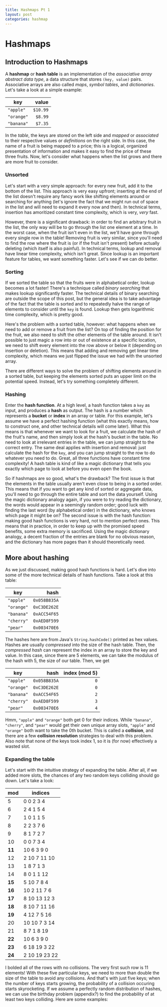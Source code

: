 ```yaml
---
title: Hashmaps Pt 1
layout: post
categories: hashmap
---
```

# Hashmaps
## Introduction to Hashmaps
A **hashmap** or **hash table** is an implementation of the *associative array abstract data type*, a data structure that stores `(key, value)` pairs. Associative arrays are also called *maps*, *symbol tables*, and *dictionaries*. Let's take a look at a simple example:

key | value
--- | ---:
`"apple"` | `$10.99`
`"orange"` | `$8.99`
`"banana"` | `$7.35`

In the *table*, the keys are stored on the left side and *mapped* or *associated* to their respective values or *definitions* on the right side. In this case, the name of a fruit is being mapped to a price; this is a logical, organized presentation of information and makes it easy to find the price of these three fruits. Now, let's consider what happens when the list grows and there are more fruit to consider.

### Unsorted
Let's start with a very simple approach: for every new fruit, add it to the bottom of the list. This approach is very easy upfront; inserting at the end of the list doesn't require any fancy work like shifting elements around or searching for anything (let's ignore the fact that we might run out of space in the list and will need to expand it every now and then). In technical terms, insertion has amoritized constant time complexity, which is very, *very* fast.

However, there is a significant drawback: in order to find an arbitrary fruit in the list, the only way will be to go through the list one element at a time. In the worst case, when the fruit isn't even in the list, we'll have gone through every single row in the table! Removing fruit is very similar, since you'll need to find the row where the fruit is (or if the fruit isn't present) before actually deleting (which itself is also painful). In technical terms, lookup and removal have linear time complexity, which isn't great. Since lookup is an important feature for tables, we want something faster. Let's see if we can do better.

### Sorting
If we sorted the table so that the fruits were in alphabetical order, lookup becomes a lot faster! There's a technique called *binary searching* that makes lookup significantly faster. The technical details of binary searching are outside the scope of this post, but the general idea is to take advantage of the fact that the table is sorted and to repeatedly halve the range of elements to consider until the `key` is found. Lookup then gets logarithmic time complexity, which is pretty good.

Here's the problem with a sorted table, however: what happens when we need to add or remove a fruit from the list? On top of finding the position for the fruit, we also need to shift the other elements of the table around. It isn't possible to just magic a row into or out of existence at a specific location, we need to shift every element into the row above or below it (depending on insertion or deletion). This means that adding and removing get linear time complexity, which means we just flipped the issue we had with the unsorted array.

There are different ways to solve the problem of shifting elements around in a sorted table, but keeping the elements sorted puts an upper limit on the potential speed. Instead, let's try something completely different.

### Hashing
Enter the **hash function**. At a high level, a hash function takes a `key` as input, and produces a **hash** as output. The hash is a number which represents a **bucket** or **index** in an array or table. For this example, let's assume we have a perfect hashing function (what this exactly means, how to construct one, and other technical details will come later). What this means is that whenever we want to look for a fruit, we calculate the hash of the fruit's name, and then simply look at the hash's bucket in the table. No need to look at irrelevant entries in the table, we can jump straight to the correct entry. The same deal applies with insertion and removal: just calculate the hash for the `key`, and you can jump straight to the row to do whatever you need to do. Great, all three functions have constant time complexity! A hash table is kind of like a magic dictionary that tells you exactly which page to look at before you even open the book.

So if hashmaps are so good, what's the drawback? The first issue is that the elements in the table usually aren't even close to being in a sorted order. This means that if you want to get any kind of sorted or aggregate data, you'll need to go through the entire table and sort the data yourself. Using the magic dictionary analogy again, if you were to try reading the dictionary, the words would appear in a seemingly random order; good luck with finding the last word (by alphabetical order) in the dictionary, who knows which page it might be on? The second issue is with the hash function: making good hash functions is very hard, not to mention perfect ones. This means that in practice, in order to keep up with the promised speed benefits, some extra memory is sacrificed. Using the magic dictionary analogy, a decent fraction of the entries are blank for no obvious reason, and the dictionary has more pages than it should theoretically need.

## More about hashing
As we just discussed, making good hash functions is hard. Let's dive into some of the more technical details of hash functions. Take a look at this table:

key | hash
--- | ---:
`"apple"` | `0x058B835A`
`"orange"` | `0xC3DE262E`
`"banana"` | `0xACC54F65`
`"cherry"` | `0xAED8F599`
`"pear"` | `0x003470E6`

The hashes here are from Java's `String.hashCode()` printed as hex values. Hashes are usually *compressed* into the size of the hash table. Then, the *compressed hash* can represent the index in an array to store the key and value. In this case, since there are 5 elements, we can take the modulus of the hash with 5, the size of our table. Then, we get

key | hash | index (mod 5)
--- | ---: | ---:
`"apple"` | `0x058B835A` | `0`
`"orange"` | `0xC3DE262E` | `0`
`"banana"` | `0xACC54F65` | `2`
`"cherry"` | `0xAED8F599` | `3`
`"pear"` | `0x003470E6` | `4`

Hmm, `"apple"` and `"orange"` both get 0 for their indices. While `"banana"`, `"cherry"`, and `"pear"` would get their own unique array slots, `"apple"` and `"orange"` both want to take the 0th bucket. This is called a **collision**, and there are a few **collision resolution** strategies to deal with this problem. Also note that none of the keys took index 1, so it is (for now) effectively a wasted slot.

### Expanding the table
Let's start with the intuitive strategy of expanding the table. After all, if we added more slots, the chances of any two random keys colliding should go down. Let's take a look:

mod | indices
--- | ---
5 | 0 0 2 3 4
6 | 2 4 1 5 4
7 | 1 0 1 1 5
8 | 2 2 3 7 6
9 | 8 1 7 2 7
10 | 0 0 7 3 4
**11** | 10 6 3 9 0
12 | 2 10 7 11 10
13 | 1 8 7 1 3
14 | 8 0 1 1 12
**15** | 5 10 7 8 4
**16** | 10 2 11 7 6
**17** | 8 10 13 12 3
**18** | 8 10 7 11 16
**19** | 4 12 7 5 16
20 | 10 10 7 3 14
21 | 8 7 1 8 19
**22** | 10 6 3 9 0
**23** | 6 18 19 3 22
**24** | 2 10 19 23 22

I bolded all of the rows with no collisions. The very first such row is 11 elements! With these five particular keys, we need to more than double the size of the table to avoid any collisions. And that's with just five keys; when the number of keys starts growing, the probability of a collision occuring starts skyrocketing. If we assume a perfectly random distribution of hashes, we can use the birthday problem (appendix?) to find the probability of at least two keys colliding. Here are some examples: